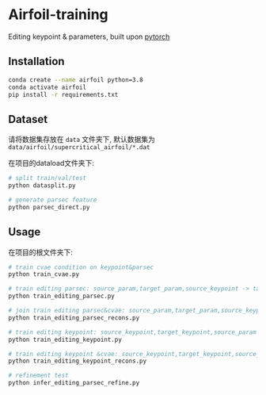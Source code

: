 # Airfoil-training

Editing keypoint &amp; parameters, built upon [pytorch](https://pytorch.org/)



## Installation

```bash
conda create --name airfoil python=3.8
conda activate airfoil
pip install -r requirements.txt
```

## Dataset

请将数据集存放在 `data` 文件夹下, 默认数据集为 `data/airfoil/supercritical_airfoil/*.dat`

在项目的dataload文件夹下:
```bash
# split train/val/test
python datasplit.py 

# generate parsec feature
python parsec_direct.py 
```


## Usage

在项目的根文件夹下:

```bash
# train cvae condition on keypoint&parsec
python train_cvae.py

# train editing parsec: source_param,target_param,source_keypoint -> target_keypoint 
python train_editing_parsec.py

# join train editing parsec&cvae: source_param,target_param,source_keypoint -> target_point
python train_editing_parsec_recons.py

# train editing keypoint: source_keypoint,target_keypoint,source_param -> target_param
python train_editing_keypoint.py

# train editing keypoint &cvae: source_keypoint,target_keypoint,source_param -> target_point
python train_editing_keypoint_recons.py

# refinement test
python infer_editing_parsec_refine.py
```
